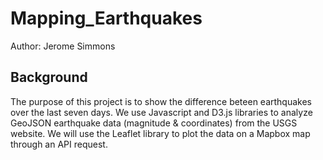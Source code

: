 # Mapping_Earthquakes
Author: Jerome Simmons

## Background
The purpose of this project is to show the difference beteen earthquakes over the last seven days. We use Javascript and D3.js libraries to analyze GeoJSON earthquake data (magnitude & coordinates) from the USGS website. We will use the Leaflet library to plot the data on a Mapbox map through an API request.
